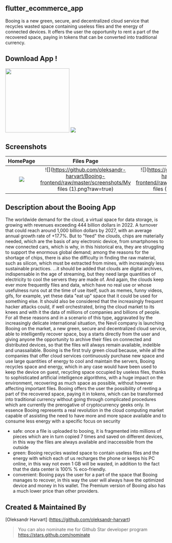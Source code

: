 ## flutter_ecommerce_app 

Booing is a new green, secure, and decentralized cloud service that recycles wasted space containing useless files and the energy of connected devices. It offers the user the opportunity to rent a part of the recovered space, paying in tokens that can be converted into traditional currency.

## Download App !
<a href="https://play.google.com/store/apps/details?id=com.rr.booingapp"><img src="https://playerzon.com/asset/download.png" width="200"></img></a>
<img src="https://github.com/oleksandr-harvart/Booing-frontend/raw/master/screenshots/screenshot1.png"  /> 

## Screenshots

  HomePage                 |   Files Page        |  View Page
:-------------------------:|:-------------------------:|:-------------------------:
![](https://github.com/oleksandr-harvart/Booing-frontend/raw/master/screenshots/Home.png?raw=true)|![](https://github.com/oleksandr-harvart/Booing-frontend/raw/master/screenshots/My files (1).png?raw=true)|![](https://github.com/oleksandr-harvart/Booing-frontend/raw/master/screenshots/My files (2).png?raw=true)


## Description about the Booing App

The worldwide demand for the cloud, a virtual space for data storage, is growing with revenues exceeding 444 billion dollars in 2022. A turnover that could reach around 1,000 billion dollars by 2027, with an average annual growth rate of +17.7%. But to "feed" the clouds, chips are materially needed, which are the basis of any electronic device, from smartphones to new connected cars, which is why, in this historical era, they are struggling to support the enormous global demand; among the reasons for the shortage of chips, there is also the difficulty in finding the raw material, such as silicon, which must be extracted from mines, with increasingly less sustainable practices.
...it should be added that clouds are digital archives, indispensable in the age of streaming, but they need large quantities of electricity to cool the servers they are made of. And again, the clouds keep ever more frequently files and data, which have no real use or whose usefulness runs out at the time of use itself, such as memes, funny videos, gifs, for example, yet these data "eat up" space that it could be used for something else. It should also be considered that the increasingly frequent hacker attacks could, if well orchestrated, bring the cloud market to its knees and with it the data of millions of companies and billions of people.
For all these reasons and in a scenario of this type, aggravated by the increasingly delicate international situation, the Nevil company is launching Booing on the market, a new green, secure and decentralized cloud service, able to intelligently recover space, buy a starts directly from the user and giving anyone the opportunity to archive their files on connected and distributed devices, so that the files will always remain available, indelible and unassailable. Booing is the first truly green cloud because, while all the companies that offer cloud services continuously purchase new space and use large quantities of energy to cool and maintain the servers, Booing recycles space and energy, which in any case would have been used to keep the device on guest, recycling space occupied by useless files, thanks to sophisticated artificial intelligence algorithms, with a huge impact on the environment, recovering as much space as possible, without however affecting important files.
Booing offers the user the possibility of renting a part of the recovered space, paying it in tokens, which can be transformed into traditional currency without going through complicated procedures which are currently the prerogative of cryptocurrency geeks only.
In essence Booing represents a real revolution in the cloud computing market capable of assisting the need to have more and more space available and to consume less energy with a specific focus on security
- safe: once a file is uploaded to booing, it is fragmented into millions of pieces which are in turn copied 7 times and saved on different devices, in this way the files are always available and inaccessible from the outside
- green: Booing recycles wasted space to contain useless files and the energy with which each of us recharges the phone or keeps his PC online, in this way not even 1 GB will be wasted, in addition to the fact that the data center is 100% % eco-friendly.
- convenient: Booing pays the user for a part of the space that Booing manages to recover, in this way the user will always have the optimized device and money in his wallet. The Premium version of Booing also has a much lower price than other providers.

## Created & Maintained By

[Oleksandr Harvart] (https://github.com/oleksandr-harvart)


> You can also nominate me for Github Star developer program
> https://stars.github.com/nominate